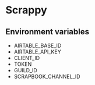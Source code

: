 # Scrappy

## Environment variables
- AIRTABLE_BASE_ID
- AIRTABLE_API_KEY
- CLIENT_ID
- TOKEN
- GUILD_ID
- SCRAPBOOK_CHANNEL_ID